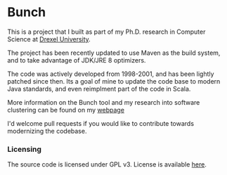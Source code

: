 # Bunch

This is a project that I built as part of my Ph.D. research in Computer Science at [Drexel University](http://drexel.edu/cci/). 

The project has been recently updated to use Maven as the build system, and to take advantage of JDK/JRE 8 optimizers.

The code was actively developed from 1998-2001, and has been lightly patched since then.  Its a goal of mine to update the code base to modern Java standards, and even reimplment part of the code in Scala.
  
More information on the Bunch tool and my research into software clustering can be found on my [webpage](https://www.cs.drexel.edu/~bmitchell/new/#/research)

I'd welcome pull requests if you would like to contribute towards modernizing the codebase.

### Licensing

The source code is licensed under GPL v3. License is available [here](https://www.gnu.org/licenses/gpl-3.0.en.html).
